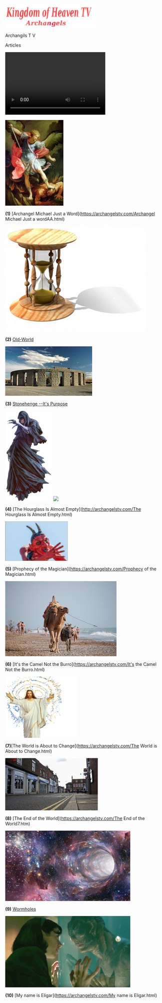 
![](images/logo_main.png)


Archangils  T V

Articles

<video src="http://kidsbooksandfun.com/Videos/racoon.mp4" width="320" height="200" controls preload></video>

![](images/10.jpg)

**(1)** [Archangel Michael Just a Word](https://archangelstv.com/Archangel Michael Just a wordAA.html)

![](images/hourglass2.jpg)

**(2)** [Old-World](https://archangelstv.com/Old-World.html)

![](images/stonrhenge.jpg)

**(3)** [Stonehenge --It's Purpose](http://archangelstv.com/Stonehenge.html)

![](images/Belicamp4.jpg)    ![](images/Belicamp4.png)

**(4)** [The Hourglass Is Almost Empty](http://archangelstv.com/The Hourglass Is Almost Empty.html)

![](images/belicamp.jpg)

**(5)** [Prophecy of the Magician](https://archangelstv.com/Prophecy of the Magician.html)

![](images/camel1.jpg)

**(6)** [It's the Camel Not the Burro](https://archangelstv.com/It's the Camel Not the Burro.html)

![](images/user3_bg.png)

**(7)**[The World is About to Change](https://archangelstv.com/The World is About to Change.html)

![](images/end6.jpg)

**(8)** [The End of the World](https://archangelstv.com/The End of the World7.htm)

![](images/What-is-a-Wormhole.jpg)
  
**(9)** [Wormholes](https://archangelstv.com/Wormholes.html)

![](images/8.jpg)

**(10)** [My name is Eligar](https://archangelstv.com/My name is Eligar.html)



